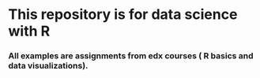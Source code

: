 # This repository is for data science with R
### All examples are assignments from edx courses ( R basics and data visualizations). 
